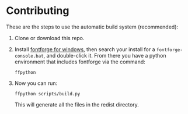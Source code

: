 # Contributing

These are the steps to use the automatic build system (recommended):

1) Clone or download this repo.

2) Install [fontforge for windows](https://fontforge.github.io/en-US/), then search your install for a `fontforge-console.bat`, and double-click it. From there you have a python environment that includes fontforge via the command:

    `ffpython`

3) Now you can run:

    `ffpython scripts/build.py`

    This will generate all the files in the redist directory.
